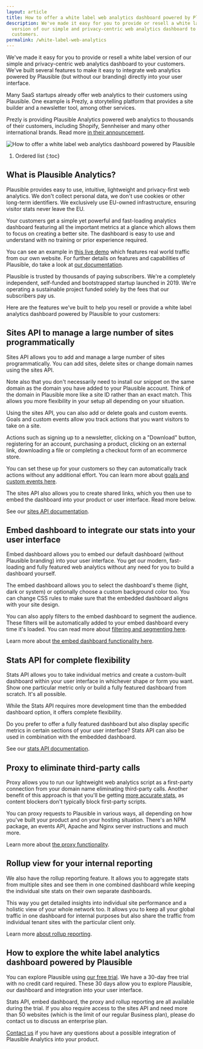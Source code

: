 ```yaml
---
layout: article
title: How to offer a white label web analytics dashboard powered by Plausible
description: We've made it easy for you to provide or resell a white label
  version of our simple and privacy-centric web analytics dashboard to your
  customers.
permalink: /white-label-web-analytics
---
```

We've made it easy for you to provide or resell a white label version of our simple and privacy-centric web analytics dashboard to your customers. We've built several features to make it easy to integrate web analytics powered by Plausible (but without our branding) directly into your user interface.

Many SaaS startups already offer web analytics to their customers using Plausible. One example is Prezly, a storytelling platform that provides a site builder and a newsletter tool, among other services. 

Prezly is providing Plausible Analytics powered web analytics to thousands of their customers, including Shopify, Sennheiser and many other international brands. Read more [in their announcement](https://www.prezly.com/help/analytics-dashboard).

![How to offer a white label web analytics dashboard powered by Plausible](/uploads/google-analytics-alternatives.png "Plausible: A lightweight web analytics tool")

1. Ordered list
   {:toc}

## What is Plausible Analytics?

Plausible provides easy to use, intuitive, lightweight and privacy-first web analytics. We don't collect personal data, we don't use cookies or other long-term identifiers. We exclusively use EU-owned infrastructure, ensuring visitor stats never leave the EU.

Your customers get a simple yet powerful and fast-loading analytics dashboard featuring all the important metrics at a glance which allows them to focus on creating a better site. The dashboard is easy to use and understand with no training or prior experience required.

You can see an example in [this live demo](https://plausible.io/plausible.io) which features real world traffic from our own website. For further details on features and capabilities of Plausible, do take a look at [our documentation](https://plausible.io/docs).

Plausible is trusted by thousands of paying subscribers. We're a completely independent, self-funded and bootstrapped startup launched in 2019. We're operating a sustainable project funded solely by the fees that our subscribers pay us.

Here are the features we've built to help you resell or provide a white label analytics dashboard powered by Plausible to your customers:

## Sites API to manage a large number of sites programmatically

Sites API allows you to add and manage a large number of sites programmatically. You can add sites, delete sites or change domain names using the sites API.

Note also that you don't necessarily need to install our snippet on the same domain as the domain you have added to your Plausible account. Think of the domain in Plausible more like a site ID rather than an exact match. This allows you more flexibility in your setup all depending on your situation.

Using the sites API, you can also add or delete goals and custom events. Goals and custom events allow you track actions that you want visitors to take on a site. 

Actions such as signing up to a newsletter, clicking on a "Download" button, registering for an account, purchasing a product, clicking on an external link, downloading a file or completing a checkout form of an ecommerce store.

You can set these up for your customers so they can automatically track actions without any additional effort. You can learn more about [goals and custom events here](https://plausible.io/docs/goal-conversions).

The sites API also allows you to create shared links, which you then use to embed the dashboard into your product or user interface. Read more below.

See our [sites API documentation](https://plausible.io/docs/sites-api).

## Embed dashboard to integrate our stats into your user interface

Embed dashboard allows you to embed our default dashboard (without Plausible branding) into your user interface. You get our modern, fast-loading and fully featured web analytics without any need for you to build a dashboard yourself.

The embed dashboard allows you to select the dashboard's theme (light, dark or system) or optionally choose a custom background color too. You can change CSS rules to make sure that the embedded dashboard aligns with your site design. 

You can also apply filters to the embed dashboard to segment the audience. These filters will be automatically added to your embed dashboard every time it's loaded. You can read more about [filtering and segmenting here](https://plausible.io/docs/filters-segments).

Learn more about [the embed dashboard functionality here](https://plausible.io/docs/embed-dashboard).

## Stats API for complete flexibility

Stats API allows you to take individual metrics and create a custom-built dashboard within your user interface in whichever shape or form you want. Show one particular metric only or build a fully featured dashboard from scratch. It's all possible. 

While the Stats API requires more development time than the embedded dashboard option, it offers complete flexibility.

Do you prefer to offer a fully featured dashboard but also display specific metrics in certain sections of your user interface? Stats API can also be used in combination with the embedded dashboard.

See our [stats API documentation](https://plausible.io/docs/stats-api).

## Proxy to eliminate third-party calls

Proxy allows you to run our lightweight web analytics script as a first-party connection from your domain name eliminating third-party calls. Another benefit of this approach is that you'll be getting [more accurate stats](https://plausible.io/most-accurate-web-analytics), as content blockers don't typically block first-party scripts.

You can proxy requests to Plausible in various ways, all depending on how you've built your product and on your hosting situation. There's an NPM package, an events API, Apache and Nginx server instructions and much more.

Learn more about [the proxy functionality](https://plausible.io/docs/proxy/introduction).

## Rollup view for your internal reporting

We also have the rollup reporting feature. It allows you to aggregate stats from multiple sites and see them in one combined dashboard while keeping the individual site stats on their own separate dashboards. 

This way you get detailed insights into individual site performance and a holistic view of your whole network too. It allows you to keep all your global traffic in one dashboard for internal purposes but also share the traffic from individual tenant sites with the particular client only.

Learn more [about rollup reporting](https://plausible.io/docs/plausible-script#is-there-a-roll-up-view).

## How to explore the white label analytics dashboard powered by Plausible

You can explore Plausible using [our free trial](https://plausible.io/register). We have a 30-day free trial with no credit card required. These 30 days allow you to explore Plausible, our dashboard and integration into your user interface.

Stats API, embed dashboard, the proxy and rollup reporting are all available during the trial. If you also require access to the sites API and need more than 50 websites (which is the limit of our regular Business plan), please do contact us to discuss an enterprise plan. 

[Contact us](https://plausible.io/contact) if you have any questions about a possible integration of Plausible Analytics into your product.